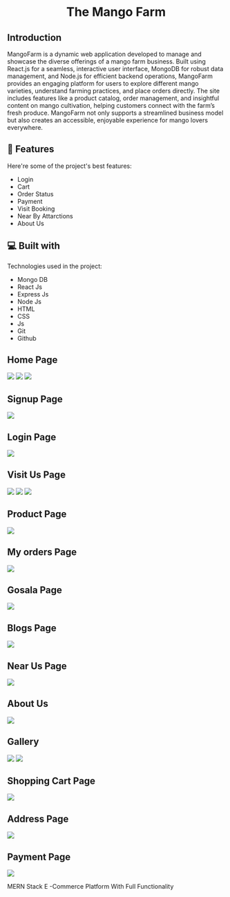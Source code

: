 <h1 align="center" id="title">The Mango Farm</h1>
<h2>Introduction</h2>
<p>MangoFarm is a dynamic web application developed to manage and showcase the diverse offerings of a mango farm business. Built using React.js for a seamless, interactive user interface, MongoDB for robust data management, and Node.js for efficient backend operations, MangoFarm provides an engaging platform for users to explore different mango varieties, understand farming practices, and place orders directly. The site includes features like a product catalog, order management, and insightful content on mango cultivation, helping customers connect with the farm’s fresh produce. MangoFarm not only supports a streamlined business model but also creates an accessible, enjoyable experience for mango lovers everywhere.</p>

<h2>🧐 Features</h2>

Here're some of the project's best features:

*   Login
*   Cart
*   Order Status
*   Payment
*   Visit Booking
*   Near By Attarctions
*   About Us

  
  
<h2>💻 Built with</h2>

Technologies used in the project:

*   Mongo DB
*   React Js
*   Express Js
*   Node Js
*   HTML
*   CSS
*   Js
*   Git
*   Github
<h2> Home Page</h2>
<img src="https://drive.usercontent.google.com/download?id=1DRIbGYf39jNYdMcyajcmaePTx321yOqW&authuser=0" style="max-width: 100%; height: auto;" /> 
<img src="https://drive.usercontent.google.com/download?id=14jHfkQUhXbkxSV3VPugyAT-GpZuT6Z2o&authuser=0" style="max-width: 100%; height: auto;" /> 
<img src="https://drive.usercontent.google.com/download?id=1vZmEGps7lbFzYExDNQTuHFJYbZCfMreN&authuser=0" style="max-width: 100%; height: auto;" /> 

<h2> Signup Page </h2>
<img src="https://drive.usercontent.google.com/download?id=1_9brN5AmSVHaf8ntf9-E9kfXe5uXWC57&authuser=0" style="max-width: 100%; height: auto;" /> 
<h2>Login Page</h2>
<img src="https://drive.usercontent.google.com/download?id=1_9brN5AmSVHaf8ntf9-E9kfXe5uXWC57&authuser=0" style="max-width: 100%; height: auto;" /> 
<h2> Visit Us Page</h2>
<img src="https://drive.usercontent.google.com/download?id=1rKy2sI2lAwNatHvG4EYk8Z9qJEuDOyNY&authuser=0" style="max-width: 100%; height: auto;" /> 
<img src="https://drive.usercontent.google.com/download?id=1IO98IjkCPqw6tz1dsfp7h1tsjJQX85Ci&authuser=0" style="max-width: 100%; height: auto;" /> 
<img src="https://drive.usercontent.google.com/download?id=1v5C3oqbQm-nvOauPBW4xBTZV846DMrSA&authuser=0" style="max-width: 100%; height: auto;" /> 
<h2>Product Page</h2>
<img src="https://drive.usercontent.google.com/download?id=1ouPs_34SIx_fAy1H3yYNrWFrGwA_AMwu&authuser=0" style="max-width: 100%; height: auto;" /> 
<h2> My orders Page </h2>
<img src="https://drive.usercontent.google.com/download?id=1oXhDwdFsPI77rdTp_af-R7jVajnjZFhN&authuser=0" style="max-width: 100%; height: auto;" /> 
<h2>Gosala Page</h2>
<img src="https://drive.usercontent.google.com/download?id=1WKtEwcO7Kxf5tePxJ0HIeQzKoZ5r55Xh&authuser=0" style="max-width: 100%; height: auto;" /> 
<h2> Blogs Page</h2>
<img src="https://drive.usercontent.google.com/download?id=1bosh8rBjGl3P3s3HZiF2uVcIigs_I38Z&authuser=0" style="max-width: 100%; height: auto;" /> 
<h2>Near Us Page</h2>
<img src="https://drive.usercontent.google.com/download?id=1_s9qx_xQch7kkXD02ktey2TGQPLlqdK2&authuser=0" style="max-width: 100%; height: auto;" /> 
<h2>About Us</h2>
<img src="https://drive.usercontent.google.com/download?id=1gu8hWUVFAKx21SCwbsPk74j3BZMAWI3P&authuser=0" style="max-width: 100%; height: auto;" /> 
<h2>Gallery</h2>
<img src="https://drive.usercontent.google.com/download?id=1covUinZ_J9S2P9glk0wad56aExhLOZnM&authuser=0" style="max-width: 100%; height: auto;" /> 
<img src="https://drive.usercontent.google.com/download?id=1_fRnfqWGFvUe9mdhxO7dV6RvxBqZMFxd&authuser=0" style="max-width: 100%; height: auto;" /> 
<h2>Shopping Cart Page</h2>
<img src="https://drive.usercontent.google.com/download?id=1b2UVaovk_baqs1I_mOf-LitVyjf2ab5Y&authuser=0" style="max-width: 100%; height: auto;" /> 
<h2>Address Page</h2>
<img src="https://drive.usercontent.google.com/download?id=1QXCiaEvHFCtuT-AY4hsC4UZCAe6ry4PS&authuser=0" style="max-width: 100%; height: auto;" /> 
<h2>Payment Page</h2>
<img src="https://drive.usercontent.google.com/download?id=1qwg7qgK_mE-14rtL8s5pjnErhmbBCdRV&authuser=0" style="max-width: 100%; height: auto;" /> 


<p id="description">MERN Stack E -Commerce Platform With Full Functionality</p>


  
  

